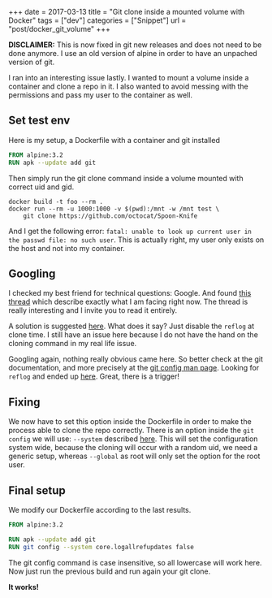 +++
date = 2017-03-13
title = "Git clone inside a mounted volume with Docker"
tags = ["dev"]
categories = ["Snippet"]
url = "post/docker_git_volume"
+++

**DISCLAIMER:** This is now fixed in git new releases and does not need to be done
anymore. I use an old version of alpine in order to have an unpached version of
git.

I ran into an interesting issue lastly. I wanted to mount a volume inside
a container and clone a repo in it. I also wanted to avoid messing with the
permissions and pass my user to the container as well.

## Set test env

Here is my setup, a Dockerfile with a container and git installed

```dockerfile
FROM alpine:3.2
RUN apk --update add git
```

Then simply run the git clone command inside a volume mounted with correct uid
and gid.

```console
docker build -t foo --rm .
docker run --rm -u 1000:1000 -v $(pwd):/mnt -w /mnt test \
	git clone https://github.com/octocat/Spoon-Knife
```

And I get the following error:
`fatal: unable to look up current user in the passwd file: no such user`. This
is actually right, my user only exists on the host and not into my container.

## Googling

I checked my best friend for technical questions: Google. And found
[this thread](http://www.spinics.net/lists/git/msg263682.html)
which describe exactly what I am facing right now. The thread is really
interesting and I invite you to read it entirely.

A solution is suggested [here](http://www.spinics.net/lists/git/msg263958.html).
What does it say? Just disable the `reflog` at clone time. I still have an issue
here because I do not have the hand on the cloning command in my real life issue.

Googling again, nothing really obvious came here. So better check at the git
documentation, and more precisely at the
[git config man page](https://git-scm.com/docs/git-config). Looking for `reflog`
and ended up [here](https://git-scm.com/docs/git-config#git-config-corelogAllRefUpdates).
Great, there is a trigger!

## Fixing

We now have to set this option inside the Dockerfile in order to make the
process able to clone the repo correctly. There is an option inside the
`git config` we will use: `--system` described
[here](https://git-scm.com/docs/git-config#git-config---system).
This will set the configuration system wide, because the cloning will occur with a random uid,
we need a generic setup, whereas `--global` as root will only set the option
for the root user.

## Final setup

We modify our Dockerfile according to the last results.

```dockerfile
FROM alpine:3.2

RUN apk --update add git
RUN git config --system core.logallrefupdates false
```
The git config command is case insensitive, so all lowercase will work here.
Now just run the previous build and run again your git clone.

**It works!**
